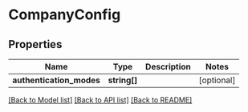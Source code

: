 # CompanyConfig

## Properties
Name | Type | Description | Notes
------------ | ------------- | ------------- | -------------
**authentication_modes** | **string[]** |  | [optional] 

[[Back to Model list]](../README.md#documentation-for-models) [[Back to API list]](../README.md#documentation-for-api-endpoints) [[Back to README]](../README.md)

